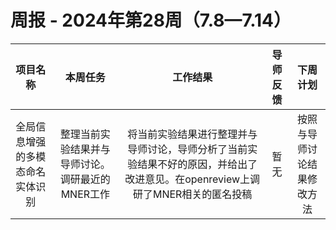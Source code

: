 # 周报 - 2024年第28周（7.8—7.14）


|  项目名称  |         本周任务         | 工作结果 | 导师反馈 |  下周计划| 
|:----------:|:--------------------:|:--:|:--------:|:--------:|
|  全局信息增强的多模态命名实体识别       | 整理当前实验结果并与导师讨论。调研最近的MNER工作 | 将当前实验结果进行整理并与导师讨论，导师分析了当前实验结果不好的原因，并给出了改进意见。在openreview上调研了MNER相关的匿名投稿 | 暂无  | 按照与导师讨论结果修改方法